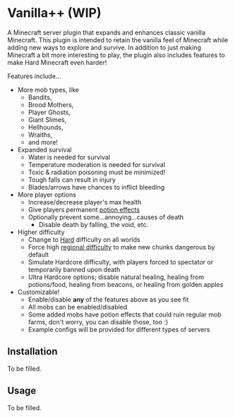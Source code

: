 # Vanilla++ (WIP)
A Minecraft server plugin that expands and enhances classic vanilla Minecraft. This plugin is intended to retain the vanilla feel of Minecraft while adding new ways to explore and survive. In addition to just making Minecraft a bit more interesting to play, the plugin also includes features to make Hard Minecraft even harder!

Features include...
- More mob types, like
	- Bandits,
	- Brood Mothers,
	- Player Ghosts,
	- Giant Slimes,
	- Hellhounds,
	- Wraiths,
	- and more!
- Expanded survival
	- Water is needed for survival
	- Temperature moderation is needed for survival
	- Toxic & radiation poisoning must be minimized!
	- Tough falls can result in injury
	- Blades/arrows have chances to inflict bleeding
- More player options
	- Increase/decrease player's max health
	- Give players permanent [potion effects](https://minecraft.gamepedia.com/Status_effect)
	- Optionally prevent some...annoying...causes of death
		- Disable death by falling, the void, etc.
- Higher difficulty
	- Change to [Hard](https://minecraft.gamepedia.com/Difficulty#Hard) difficulty on all worlds
	- Force high [regional difficulty](https://minecraft.gamepedia.com/Difficulty#Regional_difficulty) to make new chunks dangerous by default
	- Simulate Hardcore difficulty, with players forced to spectator or temporarily banned upon death
	- Ultra Hardcore options; disable natural healing, healing from potions/food, healing from beacons, or healing from golden apples
- Customizable!
	- Enable/disable **any** of the features above as you see fit
	- All mobs can be enabled/disabled
	- Some added mobs have potion effects that could ruin regular mob farms, don't worry, you can disable those, too :)
	- Example configs will be provided for different types of servers
	
## Installation
To be filled.

## Usage
To be filled.
